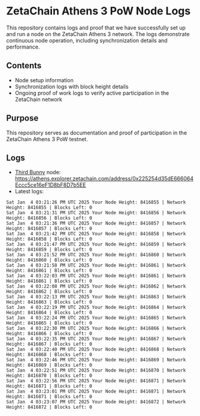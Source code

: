# ZetaChain Athens 3 PoW Node Logs
This repository contains logs and proof that we have successfully set up and run a node on the ZetaChain Athens 3 network. The logs demonstrate continuous node operation, including synchronization details and performance.

## Contents
- Node setup information
- Synchronization logs with block height details
- Ongoing proof of work logs to verify active participation in the ZetaChain network

## Purpose
This repository serves as documentation and proof of participation in the ZetaChain Athens 3 PoW testnet.

## Logs

- [Third Bunny](https://thirdbunny.xyz/) node: https://athens.explorer.zetachain.com/address/0x225254d35dE666064Eccc5ce16eF1D8bF8D7b5EE
- Latest logs:
```
Sat Jan  4 03:21:26 PM UTC 2025 Your Node Height: 8416855 | Network Height: 8416855 | Blocks Left: 0
Sat Jan  4 03:21:31 PM UTC 2025 Your Node Height: 8416856 | Network Height: 8416856 | Blocks Left: 0
Sat Jan  4 03:21:36 PM UTC 2025 Your Node Height: 8416857 | Network Height: 8416857 | Blocks Left: 0
Sat Jan  4 03:21:42 PM UTC 2025 Your Node Height: 8416858 | Network Height: 8416858 | Blocks Left: 0
Sat Jan  4 03:21:47 PM UTC 2025 Your Node Height: 8416859 | Network Height: 8416859 | Blocks Left: 0
Sat Jan  4 03:21:52 PM UTC 2025 Your Node Height: 8416860 | Network Height: 8416860 | Blocks Left: 0
Sat Jan  4 03:21:58 PM UTC 2025 Your Node Height: 8416861 | Network Height: 8416861 | Blocks Left: 0
Sat Jan  4 03:22:03 PM UTC 2025 Your Node Height: 8416861 | Network Height: 8416861 | Blocks Left: 0
Sat Jan  4 03:22:08 PM UTC 2025 Your Node Height: 8416862 | Network Height: 8416862 | Blocks Left: 0
Sat Jan  4 03:22:13 PM UTC 2025 Your Node Height: 8416863 | Network Height: 8416863 | Blocks Left: 0
Sat Jan  4 03:22:19 PM UTC 2025 Your Node Height: 8416864 | Network Height: 8416864 | Blocks Left: 0
Sat Jan  4 03:22:24 PM UTC 2025 Your Node Height: 8416865 | Network Height: 8416865 | Blocks Left: 0
Sat Jan  4 03:22:30 PM UTC 2025 Your Node Height: 8416866 | Network Height: 8416866 | Blocks Left: 0
Sat Jan  4 03:22:35 PM UTC 2025 Your Node Height: 8416867 | Network Height: 8416867 | Blocks Left: 0
Sat Jan  4 03:22:40 PM UTC 2025 Your Node Height: 8416868 | Network Height: 8416868 | Blocks Left: 0
Sat Jan  4 03:22:46 PM UTC 2025 Your Node Height: 8416869 | Network Height: 8416869 | Blocks Left: 0
Sat Jan  4 03:22:51 PM UTC 2025 Your Node Height: 8416870 | Network Height: 8416870 | Blocks Left: 0
Sat Jan  4 03:22:56 PM UTC 2025 Your Node Height: 8416871 | Network Height: 8416871 | Blocks Left: 0
Sat Jan  4 03:23:01 PM UTC 2025 Your Node Height: 8416871 | Network Height: 8416871 | Blocks Left: 0
Sat Jan  4 03:23:07 PM UTC 2025 Your Node Height: 8416872 | Network Height: 8416872 | Blocks Left: 0
```
